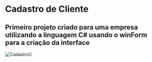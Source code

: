 # Cadastro de Cliente

## Primeiro projeto criado para uma empresa utilizando a linguagem C# usando o winForm para a criação da interface


![CadastroC](https://user-images.githubusercontent.com/30122707/125882651-dc4160d8-8110-40ed-8311-d61b39369b08.gif)
